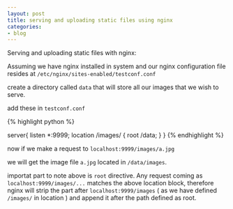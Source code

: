 ```yaml
---
layout: post
title: serving and uploading static files using nginx
categories:
- blog
---
```


Serving and uploading static files with nginx:

Assuming we have nginx installed in system and our nginx configuration file resides at `/etc/nginx/sites-enabled/testconf.conf`

create a directory called `data` that will store all our images that we wish to serve.


add these in  `testconf.conf`

{% highlight python %}

 server{
      listen *:9999;
      location /images/ {
      root /data;
      }
   }
{% endhighlight %}

now if we make a request to `localhost:9999/images/a.jpg`

we will get the image file `a.jpg` located in `/data/images`.

importat part to note above is `root` directive. Any request coming as `localhost:9999/images/...` matches the above location block,
therefore nginx will strip the part after `localhost:9999/images` ( as we have defined `/images/` in location ) and append it after the path defined as root.




